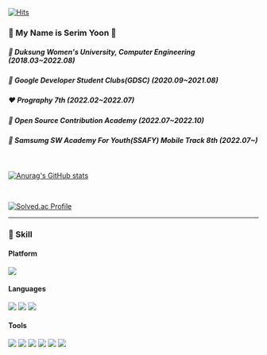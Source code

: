 [![Hits](https://hits.seeyoufarm.com/api/count/incr/badge.svg?url=https%3A%2F%2Fgithub.com%2Fserim53&count_bg=%2379C83D&title_bg=%23555555&icon=macys.svg&icon_color=%23E7E7E7&title=hits&edge_flat=false)](https://hits.seeyoufarm.com)
### 🐥 My Name is Serim Yoon 🐥 

##### 🏫 Duksung Women's University, Computer Engineering (2018.03~2022.08)
##### 💛 Google Developer Student Clubs(GDSC) (2020.09~2021.08)
##### ❤ Prography 7th (2022.02~2022.07)
##### 🖤 Open Source Contribution Academy (2022.07~2022.10)
##### 💙 Samsumg SW Academy For Youth(SSAFY) Mobile Track 8th (2022.07~)

<br/>

[![Anurag's GitHub stats](https://github-readme-stats.vercel.app/api?username=serim53)](https://github.com/serim53/github-readme-stats)

<br/>

[![Solved.ac Profile](http://mazassumnida.wtf/api/v2/generate_badge?boj=tpflagkxm)](https://solved.ac/tpflagkxm/)

---

### 🌟 Skill

#### Platform 
<p>
<img src="https://img.shields.io/badge/Android-3DDC84?style=flat-square&logo=Android&logoColor=ffffff"/>
</p>

#### Languages
<p>
  <img src="https://img.shields.io/badge/Kotlin-0095D5?style=flat-square&logo=Kotlin&logoColor=white"/> 
  <img src="https://img.shields.io/badge/Java-007396?style=flat-square&logo=Java&logoColor=ffffff"/>
  <img src="https://img.shields.io/badge/Python-3776AB?style=flat-square&logo=Python&logoColor=ffffff"/>
</p> 

#### Tools
<p>
  <img src="https://img.shields.io/badge/Android%20Studio-313335?style=flat-square&logo=androidstudio&logoColor=99CC00"/>
  <img src="https://img.shields.io/badge/Visual%20Studio-565656?style=flat-square&logo=visualstudio&logoColor=CB96F8"/>
  <img src="https://img.shields.io/badge/Slack-4A154B?style=flat-square&logo=slack&logoColor=white"/>
  <img src="https://img.shields.io/badge/Notion-EEEEEE?style=flat-square&logo=Notion&logoColor=black"/>
  <img src="https://img.shields.io/badge/Source%20Tree-005DF4?style=flat-square&logo=sourcetree&logoColor=white"/>
  <img src="https://img.shields.io/badge/Git-F05032?style=flat-square&logo=Git&logoColor=white"/>
</p>
